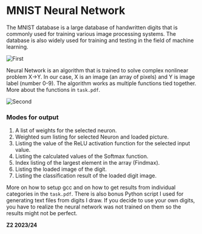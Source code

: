 # MNIST Neural Network
The MNIST database is a large database of handwritten digits that is commonly used for training various image processing systems. The database is also widely used for training and testing in the field of machine learning. 

![First](https://upload.wikimedia.org/wikipedia/commons/b/b1/MNIST_dataset_example.png)

Neural Network is an algorithm that is trained to solve complex nonlinear problem X->Y. In our case, X is an image (an array of pixels) and Y is 
image label (number 0-9). The algorithm works as multiple functions tied together. More about the functions in `task.pdf`.

![Second](https://i.imgur.com/SILb1bP.png)

### Modes for output
1. A list of weights for the selected neuron.
2. Weighted sum listing for selected Neuron and loaded picture.
3. Listing the value of the ReLU activation function for the selected input value.
4. Listing the calculated values of the Softmax function.
5. Index listing of the largest element in the array (Findmax).
6. Listing the loaded image of the digit.
7. Listing the classification result of the loaded digit image.
   
More on how to setup gcc and on how to get results from individual categories in the `task.pdf`.
There is also bonus Python script I used for generating text files from digits I draw. If you decide to use your own digits, you have to realize the neural network was not trained on them so the results might not be perfect.

**Z2 2023/24**

